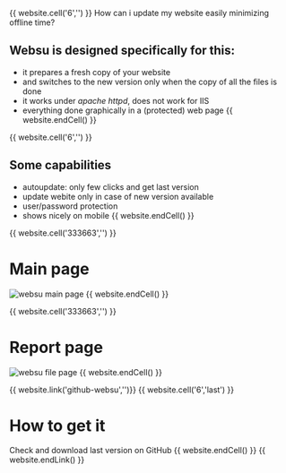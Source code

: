 {{ website.cell('6','') }}
How can i update my website easily minimizing offline time?

## **Websu** is designed specifically for this:

 - it prepares a fresh copy of your website
 - and switches to the new version only when the copy of all the files is done
 - it works under *apache httpd*, does not work for IIS
 - everything done graphically in a (protected) web page
{{ website.endCell() }}

{{ website.cell('6','') }}
## Some capabilities
 - autoupdate: only few clicks and get last version
 - update webite only in case of new version available
 - user/password protection
 - shows nicely on mobile
{{ website.endCell() }}


{{ website.cell('333663','') }}
# Main page
![websu main page](https://github.com/develost/websu/raw/master/websu_main_page.jpg "websu main page")
{{ website.endCell() }}


{{ website.cell('333663','') }}
# Report page
![websu file page](https://github.com/develost/websu/raw/master/websu_file_page.jpg "websu file page")
{{ website.endCell() }}

{{ website.link('github-websu','')}}
{{ website.cell('6','last') }}
# How to get it
Check and download last version on GitHub
{{ website.endCell() }}
{{ website.endLink() }}